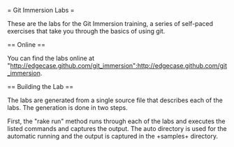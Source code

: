 = Git Immersion Labs =

These are the labs for the Git Immersion training, a series of
self-paced exercises that take you through the basics of using git.

== Online ==

You can find the labs online at
"http://edgecase.github.com/git_immersion":http://edgecase.github.com/git_immersion.

== Building the Lab ==

The labs are generated from a single source file that describes
each of the labs.  The generation is done in two steps.

First, the "rake run" method runs through each of the labs and
executes the listed commands and captures the output.  The auto
directory is used for the automatic running and the output is captured
in the +samples+ directory.
